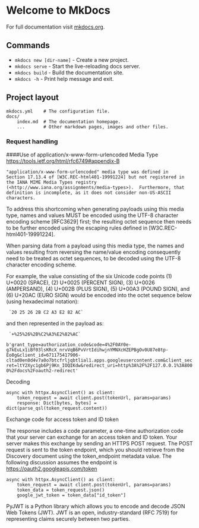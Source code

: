 # Welcome to MkDocs

For full documentation visit [mkdocs.org](https://www.mkdocs.org).

## Commands

* `mkdocs new [dir-name]` - Create a new project.
* `mkdocs serve` - Start the live-reloading docs server.
* `mkdocs build` - Build the documentation site.
* `mkdocs -h` - Print help message and exit.

## Project layout

    mkdocs.yml    # The configuration file.
    docs/
        index.md  # The documentation homepage.
        ...       # Other markdown pages, images and other files.
### Request handling

####Use of application/x-www-form-urlencoded Media Type 
https://tools.ietf.org/html/rfc6749#appendix-B
 
   ```At the time of publication of this specification, the
   "application/x-www-form-urlencoded" media type was defined in
   Section 17.13.4 of [W3C.REC-html401-19991224] but not registered in
   the IANA MIME Media Types registry
   (<http://www.iana.org/assignments/media-types>).  Furthermore, that
   definition is incomplete, as it does not consider non-US-ASCII
   characters.
```
   To address this shortcoming when generating payloads using this media
   type, names and values MUST be encoded using the UTF-8 character
   encoding scheme [RFC3629] first; the resulting octet sequence then
   needs to be further encoded using the escaping rules defined in
   [W3C.REC-html401-19991224].

   When parsing data from a payload using this media type, the names and
   values resulting from reversing the name/value encoding consequently
   need to be treated as octet sequences, to be decoded using the UTF-8
   character encoding scheme.

   For example, the value consisting of the six Unicode code points
   (1) U+0020 (SPACE), (2) U+0025 (PERCENT SIGN),
   (3) U+0026 (AMPERSAND), (4) U+002B (PLUS SIGN),
   (5) U+00A3 (POUND SIGN), and (6) U+20AC (EURO SIGN) would be encoded
   into the octet sequence below (using hexadecimal notation):

     `20 25 26 2B C2 A3 E2 82 AC`

   and then represented in the payload as:

     `+%25%26%2B%C2%A3%E2%82%AC`

`b'grant_type=authorization_code&code=4%2F0AY0e-g7kEuLx1iBf03lsKRcX_nrvVqB6PvVrtIdihwjnYMNXcHZEPBgOv0U87e8tp-Eo8g&client_id=671175417906-cltad0en0d4v7a0o7btcfrljqbtlial1.apps.googleusercontent.com&client_secret=ltY2Xyc1gb6Pj9Kn_IOQIKdw&redirect_uri=http%3A%2F%2F127.0.0.1%3A8000%2Fdocs%2Foauth2-redirect'
`

Decoding

    async with httpx.AsyncClient() as client:
        token_request = await client.post(tokenUrl, params=params)
        response: Dict[bytes, bytes] = dict(parse_qsl(token_request.content))

Exchange code for access token and ID token

The response includes a code parameter, a one-time authorization code that your server can exchange for an access token and ID token. Your server makes this exchange by sending an HTTPS POST request. The POST request is sent to the token endpoint, which you should retrieve from the Discovery document using the token_endpoint metadata value. The following discussion assumes the endpoint is https://oauth2.googleapis.com/token





    async with httpx.AsyncClient() as client:
        token_request = await client.post(tokenUrl, params=params)
        token_data = token_request.json()
        google_jwt_token = token_data["id_token"]



PyJWT is a Python library which allows you to encode and decode JSON Web Tokens (JWT). JWT is an open, industry-standard (RFC 7519) for representing claims securely between two parties.
